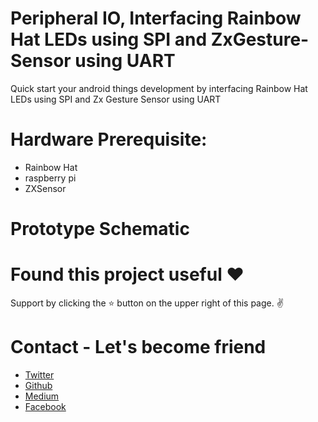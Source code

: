 # Peripheral IO, Interfacing Rainbow Hat LEDs using SPI and ZxGesture-Sensor using UART
Quick start your android things development by interfacing Rainbow Hat LEDs using SPI and Zx Gesture Sensor using UART
# Hardware Prerequisite:
- Rainbow Hat 
- raspberry pi
- ZXSensor 
# Prototype Schematic
# Found this project useful ❤️

Support by clicking the ⭐️ button on the upper right of this page. ✌️

# Contact - Let's become friend
- [Twitter](https://twitter.com/Ngesa254)
- [Github](https://github.com/ngesa254)
- [Medium](https://medium.com/@ngesa254)
- [Facebook](https://web.facebook.com/marvinngesa)
